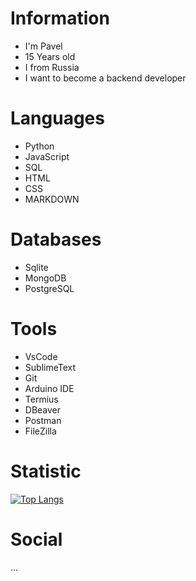 # Information
* I'm Pavel
* 15 Years old
* I from Russia
* I want to become a backend developer

# Languages
* Python
* JavaScript
* SQL
* HTML
* CSS
* MARKDOWN

# Databases
* Sqlite
* MongoDB
* PostgreSQL

# Tools
* VsCode
* SublimeText
* Git
* Arduino IDE
* Termius
* DBeaver
* Postman
* FileZilla

# Statistic
[![Top Langs](https://github-readme-stats.vercel.app/api/top-langs/?username=h1xeg&layout=compact&theme=dracula)](https://github.com/anuraghazra/github-readme-stats)

# Social
...
